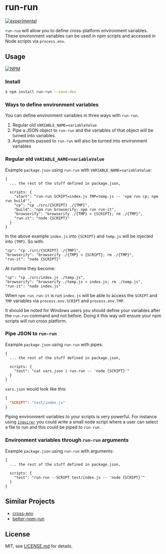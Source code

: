 # run-run

[![experimental](http://badges.github.io/stability-badges/dist/experimental.svg)](http://github.com/badges/stability-badges)

`run-run` will allow you to define cross-platform environment variables. These environment variables can be used in npm scripts and accessed in Node scripts via `process.env`.

## Usage

[![NPM](https://nodei.co/npm/run-run.png)](https://www.npmjs.com/package/run-run)

### Install
```bash
$ npm install run-run --save-dev
```

### Ways to define environment variables

You can define environment variables in three ways with `run-run`.

1. Regular old `VARIABLE_NAME=variableValue`
2. Pipe a JSON object to `run-run` and the variables of that object will be turned into variables.
3. Arguments passed to `run-run` will also be turned into environment variables

### Regular old `VARIABLE_NAME=variableValue`

Example `package.json` using `run-run` with `VARIABLE_NAME=variableValue`:
```
{
  ... the rest of the stuff defined in package.json,

  scripts: {
    "start": "run-run SCRIPT=index.js TMP=temp.js -- 'npm run cp; npm run build'",
    "cp": "cp ./src/{SCRIPT} ./{TMP}",
    "build": "npm run browserify; npm run run-it",
    "browserify": "browserify ./{TMP} > {SCRIPT}; rm ./{TMP}",
    "run-it": "node {SCRIPT}"
  }
}
```

In the above example `index.js` into `{SCRIPT}` and `temp.js` will be injected into `{TMP}`. So with: 
```
"cp": "cp ./src/{SCRIPT} ./{TMP}",
"browserify": "browserify ./{TMP} > {SCRIPT}; rm ./{TMP}",
"run-it": "node {SCRIPT}"
```
At runtime they become:
```
"cp": "cp ./src/index.js ./temp.js",
"browserify": "browserify ./temp.js > index.js; rm ./temp.js",
"run-it": "node index.js"
```

When `npm run run-it` is run `index.js` will be able to access the `SCRIPT` and `TMP` variables via `process.env.SCRIPT` and `process.env.TMP`.

It should be noted for Windows users you should define your variables after the `run-run` command and not before. Doing it this way will ensure your npm scripts will run cross platform.

### Pipe JSON to `run-run`

Example `package.json` using `run-run` with pipes:
```
{
  ... the rest of the stuff defined in package.json,

  scripts: {
    "test": "cat vars.json | run-run -- 'node {SCRIPT}'"
  }
}
```

`vars.json` would look like this:
```json
{
  "SCRIPT": "test/index.js"
}
```

Piping environment variables to your scripts is very powerful. For instance using [`inquirer`](https://www.npmjs.com/package/inquirer) you could write a small node script where a user can select a file to run and this could be piped to `run-run`.

### Environment variables through `run-run` arguments

Example `package.json` using `run-run` with arguments:
```
{
  ... the rest of the stuff defined in package.json,

  scripts: {
    "test": "run-run --SCRIPT test/index.js -- 'node {SCRIPT}'"
  }
}
```




## Similar Projects

- [cross-env](http://npmjs.com/cross-env)
- [better-npm-run](http://npmjs.com/better-npm-run)


## License

MIT, see [LICENSE.md](http://github.com/Jam3/run-run/blob/master/LICENSE.md) for details.
